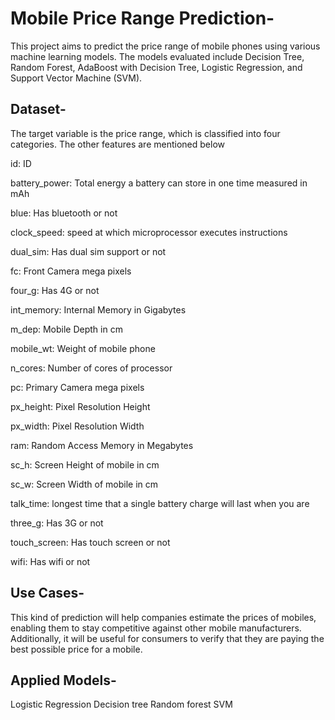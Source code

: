 # Mobile Price Range Prediction-

This project aims to predict the price range of mobile phones using various machine learning models. The models evaluated include Decision Tree, Random Forest, AdaBoost with Decision Tree, Logistic Regression, and Support Vector Machine (SVM).

## Dataset-

The target variable is the price range, which is classified into four categories. The other features are mentioned below

id: ID

battery_power: Total energy a battery can store in one time measured in mAh

blue: Has bluetooth or not

clock_speed: speed at which microprocessor executes instructions

dual_sim: Has dual sim support or not

fc: Front Camera mega pixels

four_g: Has 4G or not

int_memory: Internal Memory in Gigabytes

m_dep: Mobile Depth in cm

mobile_wt: Weight of mobile phone

n_cores: Number of cores of processor

pc: Primary Camera mega pixels

px_height: Pixel Resolution Height

px_width: Pixel Resolution Width

ram: Random Access Memory in Megabytes

sc_h: Screen Height of mobile in cm

sc_w: Screen Width of mobile in cm

talk_time: longest time that a single battery charge will last when you are

three_g: Has 3G or not

touch_screen: Has touch screen or not

wifi: Has wifi or not


## Use Cases-

This kind of prediction will help companies estimate the prices of mobiles, enabling them to stay competitive against other mobile manufacturers. Additionally, it will be useful for consumers to verify that they are paying the best possible price for a mobile. 


## Applied Models-

Logistic Regression
Decision tree
Random forest
SVM
